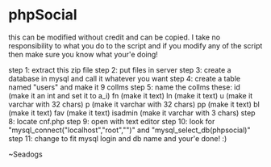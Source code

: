 phpSocial
=========
this can be modified without credit and can be copied. I take no responsibility to what you do to the script and if you modify any of the script then make sure you know what your'e doing!

step 1: extract this zip file
step 2: put files in server
step 3: create a database in mysql and call it whatever you want
step 4: create a table named "users" and make it 9 collms
step 5: name the collms these:
id (make it an int and set it to a_i)
fn (make it text)
ln (make it text)
u (make it varchar with 32 chars)
p (make it varchar with 32 chars)
pp (make it text)
bl (make it text)
fav (make it text)
isadmin (make it varchar with 3 chars)
step 8: locate cnf.php
step 9: open with text editor
step 10: look for "mysql_connect("localhost","root","")" and "mysql_select_db(phpsocial)"
step 11: change to fit mysql login and db name
and your'e done! :)

~Seadogs